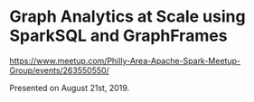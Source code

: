 # Graph Analytics at Scale using SparkSQL and GraphFrames

https://www.meetup.com/Philly-Area-Apache-Spark-Meetup-Group/events/263550550/

Presented on August 21st, 2019.
